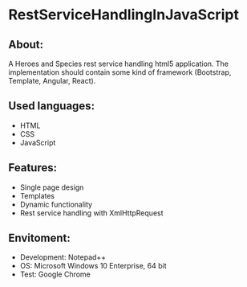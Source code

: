 # RestServiceHandlingInJavaScript


About:
------
A Heroes and Species rest service handling html5 application. The implementation should contain some kind of framework (Bootstrap, Template, Angular, React).


Used languages:
---------------
- HTML
- CSS
- JavaScript


Features:
---------
- Single page design
- Templates
- Dynamic functionality
- Rest service handling with XmlHttpRequest


Envitoment:
-----------
- Development: Notepad++
- OS: Microsoft Windows 10 Enterprise, 64 bit
- Test: Google Chrome
